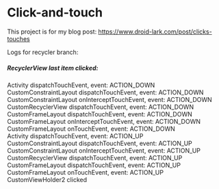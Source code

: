 # Click-and-touch

This project is for my blog post: https://www.droid-lark.com/post/clicks-touches

Logs for recycler branch:

##### RecyclerView last item clicked:  
Activity dispatchTouchEvent, event: ACTION_DOWN  
CustomConstraintLayout dispatchTouchEvent, event: ACTION_DOWN  
CustomConstraintLayout onInterceptTouchEvent, event: ACTION_DOWN  
CustomRecyclerView dispatchTouchEvent, event: ACTION_DOWN  
CustomFrameLayout dispatchTouchEvent, event: ACTION_DOWN  
CustomFrameLayout onInterceptTouchEvent, event: ACTION_DOWN  
CustomFrameLayout onTouchEvent, event: ACTION_DOWN  
Activity dispatchTouchEvent, event: ACTION_UP  
CustomConstraintLayout dispatchTouchEvent, event: ACTION_UP  
CustomConstraintLayout onInterceptTouchEvent, event: ACTION_UP  
CustomRecyclerView dispatchTouchEvent, event: ACTION_UP  
CustomFrameLayout dispatchTouchEvent, event: ACTION_UP  
CustomFrameLayout onTouchEvent, event: ACTION_UP  
CustomViewHolder2 clicked  
